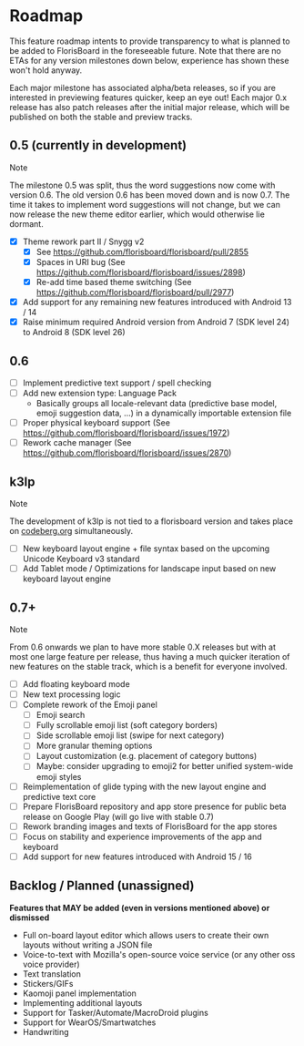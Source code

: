 # Roadmap

This feature roadmap intents to provide transparency to what is planned to be added to FlorisBoard in the foreseeable future. Note that there are no ETAs for any version milestones down below, experience has shown these won't hold anyway.

Each major milestone has associated alpha/beta releases, so if you are interested in previewing features quicker, keep an eye out! Each major 0.x release has also patch releases after the initial major release, which will be published on both the stable and preview tracks.

## 0.5 (currently in development)

> [!NOTE]
> The milestone 0.5 was split, thus the word suggestions now come with version 0.6. The old version 0.6 has been moved down and is now 0.7. The time it takes to implement word suggestions will not change, but we can now release the new theme editor earlier, which would otherwise lie dormant.

- [x] Theme rework part II / Snygg v2
  - [x] See https://github.com/florisboard/florisboard/pull/2855
  - [x] Spaces in URI bug (See https://github.com/florisboard/florisboard/issues/2898)
  - [x] Re-add time based theme switching (See https://github.com/florisboard/florisboard/pull/2977)
- [x] Add support for any remaining new features introduced with Android 13 / 14
- [x] Raise minimum required Android version from Android 7 (SDK level 24) to Android 8 (SDK level 26)

## 0.6

- [ ] Implement predictive text support / spell checking
- [ ] Add new extension type: Language Pack
    - Basically groups all locale-relevant data (predictive base model, emoji suggestion data, ...)
      in a dynamically importable extension file
- [ ] Proper physical keyboard support (See https://github.com/florisboard/florisboard/issues/1972)
- [ ] Rework cache manager (See https://github.com/florisboard/florisboard/issues/2870)

## k3lp

> [!NOTE]
> The development of k3lp is not tied to a florisboard version and takes place on [codeberg.org](https://codeberg.org/k3lp/k3lp) simultaneously.

- [ ] New keyboard layout engine + file syntax based on the upcoming Unicode Keyboard v3 standard
- [ ] Add Tablet mode / Optimizations for landscape input based on new keyboard layout engine

## 0.7+

> [!NOTE]
> From 0.6 onwards we plan to have more stable 0.X releases but with at most one large feature per release, thus having a much quicker iteration of new features on the stable track, which is a benefit for everyone involved.

- [ ] Add floating keyboard mode
- [ ] New text processing logic
- [ ] Complete rework of the Emoji panel
  - [ ] Emoji search
  - [ ] Fully scrollable emoji list (soft category borders)
  - [ ] Side scrollable emoji list (swipe for next category)
  - [ ] More granular theming options
  - [ ] Layout customization (e.g. placement of category buttons)
  - [ ] Maybe: consider upgrading to emoji2 for better unified system-wide emoji styles
- [ ] Reimplementation of glide typing with the new layout engine and predictive text core
- [ ] Prepare FlorisBoard repository and app store presence for public beta release on Google Play (will go live with stable 0.7)
- [ ] Rework branding images and texts of FlorisBoard for the app stores
- [ ] Focus on stability and experience improvements of the app and keyboard
- [ ] Add support for new features introduced with Android 15 / 16

## Backlog / Planned (unassigned)

**Features that MAY be added (even in versions mentioned above) or dismissed**

- Full on-board layout editor which allows users to create their own layouts without writing a JSON file
- Voice-to-text with Mozilla's open-source voice service (or any other oss voice provider)
- Text translation
- Stickers/GIFs
- Kaomoji panel implementation
- Implementing additional layouts
- Support for Tasker/Automate/MacroDroid plugins
- Support for WearOS/Smartwatches
- Handwriting
